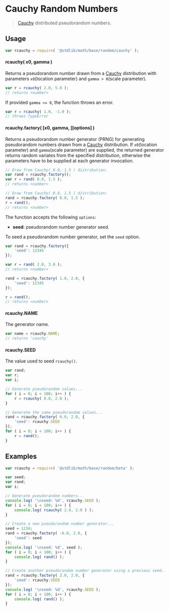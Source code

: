 Cauchy Random Numbers
===

> [Cauchy][cauchy] distributed pseudorandom numbers.


<!-- <usage> -->

## Usage

``` javascript
var rcauchy = require( '@stdlib/math/base/random/cauchy' );
```

#### rcauchy( x0, gamma )

Returns a pseudorandom number drawn from a [Cauchy][cauchy] distribution with parameters `x0`(location parameter) and `gamma > 0`(scale parameter).

``` javascript
var r = rcauchy( 2.0, 5.0 );
// returns <number>
```

If provided `gamma <= 0`, the function throws an error.

``` javascript
var r = rcauchy( 1.0, -1.0 );
// throws TypeError
```

#### rcauchy.factory( \[x0, gamma, \]\[options\] )

Returns a pseudorandom number generator (PRNG) for generating pseudorandom numbers drawn from a [Cauchy][cauchy] distribution. If `x0`(location parameter) and `gamma`(scale parameter) are supplied, the returned generator returns random variates from the specified distribution, otherwise the parameters have to be supplied at each generator invocation.

``` javascript
// Draw from Cauchy( 0.0, 1.5 ) distribution:
var rand = rcauchy.factory();
var r = rand( 0.0, 1.5 );
// returns <number>

// Draw from Cauchy( 0.0, 1.5 ) distribution:
rand = rcauchy.factory( 0.0, 1.5 );
r = rand();
// returns <number>
```

The function accepts the following `options`:

* __seed__: pseudorandom number generator seed.

To seed a pseudorandom number generator, set the `seed` option.

``` javascript
var rand = rcauchy.factory({
    'seed': 12345
});

var r = rand( 2.0, 3.0 );
// returns <number>

rand = rcauchy.factory( 1.0, 2.0, {
    'seed': 12345
});

r = rand();
// returns <number>
```

#### rcauchy.NAME

The generator name.

``` javascript
var name = rcauchy.NAME;
// returns 'cauchy'
```

#### rcauchy.SEED

The value used to seed `rcauchy()`.

``` javascript
var rand;
var r;
var i;

// Generate pseudorandom values...
for ( i = 0; i < 100; i++ ) {
    r = rcauchy( 0.0, 2.0 );
}

// Generate the same pseudorandom values...
rand = rcauchy.factory( 0.0, 2.0, {
    'seed': rcauchy.SEED
});
for ( i = 0; i < 100; i++ ) {
    r = rand();
}
```

<!-- </usage> -->

<!-- <examples> -->

## Examples

``` javascript
var rcauchy = require( '@stdlib/math/base/random/beta' );

var seed;
var rand;
var i;

// Generate pseudorandom numbers...
console.log( '\nseed: %d', rcauchy.SEED );
for ( i = 0; i < 100; i++ ) {
	console.log( rcauchy( 2.0, 2.0 ) );
}

// Create a new pseudorandom number generator...
seed = 1234;
rand = rcauchy.factory( -6.0, 2.0, {
	'seed': seed
});
console.log( '\nseed: %d', seed );
for ( i = 0; i < 100; i++ ) {
	console.log( rand() );
}

// Create another pseudorandom number generator using a previous seed...
rand = rcauchy.factory( 2.0, 2.0, {
	'seed': rcauchy.SEED
});
console.log( '\nseed: %d', rcauchy.SEED );
for ( i = 0; i < 100; i++ ) {
	console.log( rand() );
}
```

<!-- </examples> -->


<!-- <links> -->

[cauchy]: https://en.wikipedia.org/wiki/Cauchy_distribution

<!-- </links> -->
